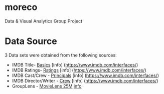 # moreco
Data &amp; Visual Analytics Group Project

# Data Source

3 Data sets were obtained from the following sources:

* IMDB Title- [Basics](https://datasets.imdbws.com/) [info] (https://www.imdb.com/interfaces/)
* IMDB Ratings- [Ratings](https://datasets.imdbws.com/) [info] (https://www.imdb.com/interfaces/)
* IMDB Cast/Crew - [Principals](https://datasets.imdbws.com/) [info] (https://www.imdb.com/interfaces/)
* IMDB Director/Writer - [Crew](https://datasets.imdbws.com/) [info] (https://www.imdb.com/interfaces/)
* GroupLens - [MovieLens 25M](https://grouplens.org/datasets/movielens/) [info](http://files.grouplens.org/datasets/movielens/ml-25m-README.html)